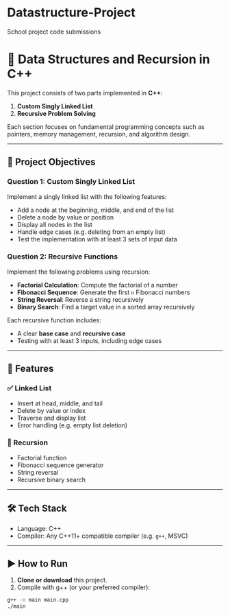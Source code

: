 # Datastructure-Project
School project code submissions

# 🔁 Data Structures and Recursion in C++

This project consists of two parts implemented in **C++**:

1. **Custom Singly Linked List**
2. **Recursive Problem Solving**

Each section focuses on fundamental programming concepts such as pointers, memory management, recursion, and algorithm design.

---

## 📌 Project Objectives

### Question 1: Custom Singly Linked List

Implement a singly linked list with the following features:
- Add a node at the beginning, middle, and end of the list
- Delete a node by value or position
- Display all nodes in the list
- Handle edge cases (e.g. deleting from an empty list)
- Test the implementation with at least 3 sets of input data

### Question 2: Recursive Functions

Implement the following problems using recursion:
- **Factorial Calculation**: Compute the factorial of a number
- **Fibonacci Sequence**: Generate the first `n` Fibonacci numbers
- **String Reversal**: Reverse a string recursively
- **Binary Search**: Find a target value in a sorted array recursively

Each recursive function includes:
- A clear **base case** and **recursive case**
- Testing with at least 3 inputs, including edge cases

---

## 🧠 Features

### ✅ Linked List
- Insert at head, middle, and tail
- Delete by value or index
- Traverse and display list
- Error handling (e.g. empty list deletion)

### 🔁 Recursion
- Factorial function
- Fibonacci sequence generator
- String reversal
- Recursive binary search

---

## 🛠️ Tech Stack

- Language: C++
- Compiler: Any C++11+ compatible compiler (e.g. `g++`, MSVC)

---

## ▶️ How to Run

1. **Clone or download** this project.
2. Compile with g++ (or your preferred compiler):

```bash
g++ -o main main.cpp
./main
